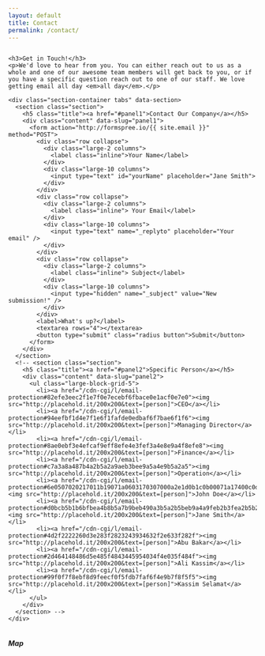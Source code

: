 ```yaml
---
layout: default
title: Contact
permalink: /contact/
---
```

<div class="row">
  <div class="large-8 columns">

    <h3>Get in Touch!</h3>
    <p>We'd love to hear from you. You can either reach out to us as a whole and one of our awesome team members will get back to you, or if you have a specific question reach out to one of our staff. We love getting email all day <em>all day</em>.</p>

    <div class="section-container tabs" data-section>
      <section class="section">
        <h5 class="title"><a href="#panel1">Contact Our Company</a></h5>
        <div class="content" data-slug="panel1">
          <form action="http://formspree.io/{{ site.email }}" method="POST">
            <div class="row collapse">
              <div class="large-2 columns">
                <label class="inline">Your Name</label>
              </div>
              <div class="large-10 columns">
                <input type="text" id="yourName" placeholder="Jane Smith">
              </div>
            </div>
            <div class="row collapse">
              <div class="large-2 columns">
                <label class="inline"> Your Email</label>
              </div>
              <div class="large-10 columns">
                <input type="text" name="_replyto" placeholder="Your email" />
              </div>
            </div>
            <div class="row collapse">
              <div class="large-2 columns">
                <label class="inline"> Subject</label>
              </div>
              <div class="large-10 columns">
                <input type="hidden" name="_subject" value="New submission!" />
              </div>
            </div>
            <label>What's up?</label>
            <textarea rows="4"></textarea>
            <button type="submit" class="radius button">Submit</button>
          </form>
        </div>
      </section>
      <!-- <section class="section">
        <h5 class="title"><a href="#panel2">Specific Person</a></h5>
        <div class="content" data-slug="panel2">
          <ul class="large-block-grid-5">
            <li><a href="/cdn-cgi/l/email-protection#82efe3eec2f1e7f0e7ecebf6fbace0e1acf0e7e0"><img src="http://placehold.it/200x200&text=[person]">CEO</a></li>
            <li><a href="/cdn-cgi/l/email-protection#94eefbf1d4e7f1e6f1fafde0edbaf6f7bae6f1f6"><img src="http://placehold.it/200x200&text=[person]">Managing Director</a></li>
            <li><a href="/cdn-cgi/l/email-protection#8ae0ebf3e4efcaf9eff8efe4e3fef3a4e8e9a4f8efe8"><img src="http://placehold.it/200x200&text=[person]">Finance</a></li>
            <li><a href="/cdn-cgi/l/email-protection#c7a3a8a487b4a2b5a2a9aeb3bee9a5a4e9b5a2a5"><img src="http://placehold.it/200x200&text=[person]">Operation</a></li>
            <li><a href="/cdn-cgi/l/email-protection#6e0507020217011b19071a0603170307000a2e1d0b1c0b00071a17400c0d401c0b0c"><img src="http://placehold.it/200x200&text=[person]">John Doe</a></li>
            <li><a href="/cdn-cgi/l/email-protection#d0bcb5b1b6bfbea4b8b5a7b9beb490a3b5a2b5beb9a4a9feb2b3fea2b5b2"><img src="http://placehold.it/200x200&text=[person]">Jane Smith</a></li>
            <li><a href="/cdn-cgi/l/email-protection#4d2f2222260d3e283f2823243934632f2e633f282f"><img src="http://placehold.it/200x200&text=[person]">Abu Bakar</a></li>
            <li><a href="/cdn-cgi/l/email-protection#2d464148486d5e485f4843445954034f4e035f484f"><img src="http://placehold.it/200x200&text=[person]">Ali Kassim</a></li>
            <li><a href="/cdn-cgi/l/email-protection#99f0f7f8ebf8d9feecf0f5fdb7faf6f4e9b7f8f5f5"><img src="http://placehold.it/200x200&text=[person]">Kassim Selamat</a></li>
          </ul>
        </div>
      </section> -->
    </div>
  </div>
  <div class="large-4 columns">
    <h5>Map</h5>
    <script>
    function initMap() {
      var map = new google.maps.Map(document.getElementById('map'), {
        center: {lat: -33.866, lng: 151.196},
        zoom: 15
      });

      var infowindow = new google.maps.InfoWindow();
      var service = new google.maps.places.PlacesService(map);

      service.getDetails({
        placeId: 'ChIJN1t_tDeuEmsRUsoyG83frY4'
      }, function(place, status) {
        if (status === google.maps.places.PlacesServiceStatus.OK) {
          var marker = new google.maps.Marker({
            map: map,
            position: place.geometry.location
          });
          google.maps.event.addListener(marker, 'click', function() {
            infowindow.setContent(place.name);
            infowindow.open(map, this);
          });
        }
      });
    }
    </script>
    <div id="map"></div>
    <address>
      Jalan Pesisir Pelabuhan 2<br>
      Kampung Sg Ular<br>
      26080 Sungai Karang<br>
      Pahang<br>
      Malaysia<br>
    </address>
  </div>
</div>
